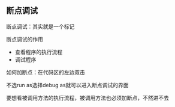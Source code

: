 ## 断点调试

断点调试：其实就是一个标记

断点调试的作用

- 查看程序的执行流程
- 调试程序

如何加断点：在代码区的左边双击

不选run as选择debug as就可以进入断点调试的界面

要想看被调用方法的执行流程，被调用方法也必须加断点，不然进不去